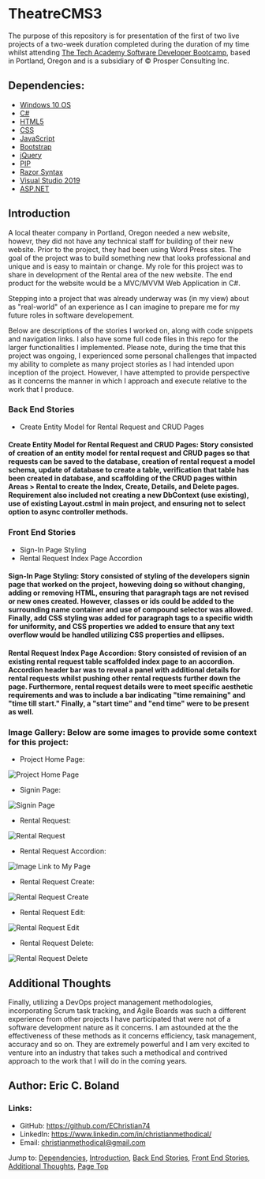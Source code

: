 # TheatreCMS3

The purpose of this repository is for presentation of the first of two live projects of a two-week duration completed during the duration of my time whilst attending [The Tech 
Academy Software Developer Bootcamp](https://www.learncodinganywhere.com/codingbootcamps), based in Portland, Oregon and is a subsidiary of © Prosper Consulting Inc.


## Dependencies:

* [Windows 10 OS](https://www.microsoft.com/en-us/software-download/)
* [C#](https://www.microsoft.com/en-us/download/details.aspx?id=7029)
* [HTML5](https://www.microsoft.com/en-us/p/html5-css-php-javascript/9nblggh08ltm?activetab=pivot:overviewtab)
* [CSS](https://www.microsoft.com/en-us/software-download/)
* [JavaScript](https://www.microsoft.com/en-us/software-download/)
* [Bootstrap](https://getbootstrap.com/docs/4.3/getting-started/download/)
* [jQuery](https://jquery.com/download/)
* [PIP](https://pip.pypa.io/en/stable/installation/)
* [Razor Syntax](https://www.nuget.org/packages/Microsoft.AspNet.Razor/)
* [Visual Studio 2019](https://visualstudio.microsoft.com/downloads/)
* [ASP.NET](https://dotnet.microsoft.com/en-us/apps/aspnet)


## Introduction

A local theater company in Portland, Oregon needed a new website, howevr, they did not have any technical staff for building of their new website.  Prior to the project, they had been using Word Press sites.  The goal of the project was to build something new that looks professional and unique and is easy to maintain or change.  My role for this project was to share in development of the Rental area of the new website.  The end product for the website would be a MVC/MVVM Web Application in C#.

Stepping into a project that was already underway was (in my view) about as "real-world" of an experience as I can imagine to prepare me for my future roles in software developement.  

Below are descriptions of the stories I worked on, along with code snippets and navigation links. I also have some full code files in this repo for the larger functionalities I implemented.  Please note, during the time that this project was ongoing, I experienced some personal challenges that impacted my ability to complete as many project stories as I had intended upon inception of the project.  However, I have attempted to provide perspective as it concerns the manner in which I approach and execute relative to the work that I produce. 


### Back End Stories
* Create Entity Model for Rental Request and CRUD Pages

#### Create Entity Model for Rental Request and CRUD Pages: Story consisted of creation of an entity model for rental request and CRUD pages so that requests can be saved to the database, creation of rental request a model schema, update of database to create a table, verification that table has been created in database, and scaffolding of the CRUD pages within Areas > Rental to create the Index, Create, Details, and Delete pages.  Requirement also included not creating a new DbContext (use existing), use of existing Layout.cstml in main project, and ensuring not to select option to async controller methods.


### Front End Stories
* Sign-In Page Styling
* Rental Request Index Page Accordion

#### Sign-In Page Styling: Story consisted of styling of the developers signin page that worked on the project, howeving doing so without changing, adding or removing HTML, ensuring that paragraph tags are not revised or new ones created.  However, classes or ids could be added to the surrounding name container and use of compound selector was allowed.  Finally, add CSS styling was added for paragraph tags to a specific width for uniformity, and CSS properties we added to ensure that any text overflow would be handled utilizing CSS properties and ellipses.
  
#### Rental Request Index Page Accordion: Story consisted of revision of an existing rental request table scaffolded index page to an accordion.  Accordion header bar was to reveal a panel with additional details for rental requests whilst pushing other rental requests further down the page.  Furthermore, rental request details were to meet specific aesthetic requirements and was to include a bar indicating "time remaining" and "time till start."  Finally, a "start time" and "end time" were to be present as well.


### Image Gallery:  Below are some images to provide some context for this project:

* Project Home Page:

![Project Home Page](/img/vertigo_home.jpg)

* Signin Page:

![Signin Page](/img/vertigo_rental_request_signin.jpg)

* Rental Request:

![Rental Request](/img/vertigo_rental_request.jpg)

* Rental Request Accordion:

![Image Link to My Page](/img/vertigo_rental_request_accordion.jpg)

* Rental Request Create:

![Rental Request Create](/img/vertigo_rental_request_create.jpg)

* Rental Request Edit:

![Rental Request Edit](/img/vertigo_rental_request_edit.jpg)

* Rental Request Delete:

![Rental Request Delete](/img/vertigo_rental_request_delete.jpg)


## Additional Thoughts

Finally, utilizing a DevOps project management methodologies, incorporating Scrum task tracking, and Agile Boards was such a different experience from other projects I have participated that were not of a software development nature as it concerns.  I am astounded at the the effectiveness of these methods as it concerns efficiency, task management, accuracy and so on.  They are extremely powerful and I am very excited to venture into an industry that takes such a methodical and contrived approach to the work that I will do in the coming years.   


## Author: Eric C. Boland

### Links: 

* GitHub: <https://github.com/EChristian74>
* LinkedIn: <https://www.linkedin.com/in/christianmethodical/>
* Email: <christianmethodical@gmail.com>

Jump to: [Dependencies](#dependencies), [Introduction](#introduction), [Back End Stories](#back-end-stories), [Front End Stories](#front-end-stories), [Additional Thoughts](#additional-thoughts), [Page Top](#theatrecms3)
